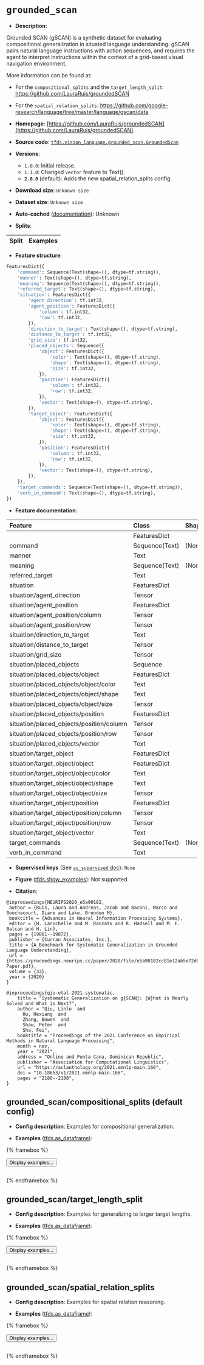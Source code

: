 <div itemscope itemtype="http://schema.org/Dataset">
  <div itemscope itemprop="includedInDataCatalog" itemtype="http://schema.org/DataCatalog">
    <meta itemprop="name" content="TensorFlow Datasets" />
  </div>
  <meta itemprop="name" content="grounded_scan" />
  <meta itemprop="description" content="Grounded SCAN (gSCAN) is a synthetic dataset for evaluating compositional&#10;generalization in situated language understanding. gSCAN pairs natural language&#10;instructions with action sequences, and requires the agent to interpret&#10;instructions within the context of a grid-based visual navigation environment.&#10;&#10;More information can be found at:&#10;&#10;* For the `compositional_splits` and the `target_length_split`:&#10;https://github.com/LauraRuis/groundedSCAN&#10;&#10;* For the `spatial_relation_splits`:&#10;https://github.com/google-research/language/tree/master/language/gscan/data&#10;&#10;To use this dataset:&#10;&#10;```python&#10;import tensorflow_datasets as tfds&#10;&#10;ds = tfds.load(&#x27;grounded_scan&#x27;, split=&#x27;train&#x27;)&#10;for ex in ds.take(4):&#10;  print(ex)&#10;```&#10;&#10;See [the guide](https://www.tensorflow.org/datasets/overview) for more&#10;informations on [tensorflow_datasets](https://www.tensorflow.org/datasets).&#10;&#10;" />
  <meta itemprop="url" content="https://www.tensorflow.org/datasets/catalog/grounded_scan" />
  <meta itemprop="sameAs" content="https://github.com/LauraRuis/groundedSCAN" />
  <meta itemprop="citation" content="@inproceedings{NEURIPS2020_e5a90182,&#10; author = {Ruis, Laura and Andreas, Jacob and Baroni, Marco and Bouchacourt, Diane and Lake, Brenden M},&#10; booktitle = {Advances in Neural Information Processing Systems},&#10; editor = {H. Larochelle and M. Ranzato and R. Hadsell and M. F. Balcan and H. Lin},&#10; pages = {19861--19872},&#10; publisher = {Curran Associates, Inc.},&#10; title = {A Benchmark for Systematic Generalization in Grounded Language Understanding},&#10; url = {https://proceedings.neurips.cc/paper/2020/file/e5a90182cc81e12ab5e72d66e0b46fe3-Paper.pdf},&#10; volume = {33},&#10; year = {2020}&#10;}&#10;&#10;@inproceedings{qiu-etal-2021-systematic,&#10;    title = &quot;Systematic Generalization on g{SCAN}: {W}hat is Nearly Solved and What is Next?&quot;,&#10;    author = &quot;Qiu, Linlu  and&#10;      Hu, Hexiang  and&#10;      Zhang, Bowen  and&#10;      Shaw, Peter  and&#10;      Sha, Fei&quot;,&#10;    booktitle = &quot;Proceedings of the 2021 Conference on Empirical Methods in Natural Language Processing&quot;,&#10;    month = nov,&#10;    year = &quot;2021&quot;,&#10;    address = &quot;Online and Punta Cana, Dominican Republic&quot;,&#10;    publisher = &quot;Association for Computational Linguistics&quot;,&#10;    url = &quot;https://aclanthology.org/2021.emnlp-main.166&quot;,&#10;    doi = &quot;10.18653/v1/2021.emnlp-main.166&quot;,&#10;    pages = &quot;2180--2188&quot;,&#10;}" />
</div>

# `grounded_scan`


*   **Description**:

Grounded SCAN (gSCAN) is a synthetic dataset for evaluating compositional
generalization in situated language understanding. gSCAN pairs natural language
instructions with action sequences, and requires the agent to interpret
instructions within the context of a grid-based visual navigation environment.

More information can be found at:

*   For the `compositional_splits` and the `target_length_split`:
    https://github.com/LauraRuis/groundedSCAN

*   For the `spatial_relation_splits`:
    https://github.com/google-research/language/tree/master/language/gscan/data

*   **Homepage**:
    [https://github.com/LauraRuis/groundedSCAN](https://github.com/LauraRuis/groundedSCAN)

*   **Source code**:
    [`tfds.vision_language.grounded_scan.GroundedScan`](https://github.com/tensorflow/datasets/tree/master/tensorflow_datasets/vision_language/grounded_scan/grounded_scan.py)

*   **Versions**:

    *   `1.0.0`: Initial release.
    *   `1.1.0`: Changed `vector` feature to Text().
    *   **`2.0.0`** (default): Adds the new spatial_relation_splits config.

*   **Download size**: `Unknown size`

*   **Dataset size**: `Unknown size`

*   **Auto-cached**
    ([documentation](https://www.tensorflow.org/datasets/performances#auto-caching)):
    Unknown

*   **Splits**:

Split | Examples
:---- | -------:

*   **Feature structure**:

```python
FeaturesDict({
    'command': Sequence(Text(shape=(), dtype=tf.string)),
    'manner': Text(shape=(), dtype=tf.string),
    'meaning': Sequence(Text(shape=(), dtype=tf.string)),
    'referred_target': Text(shape=(), dtype=tf.string),
    'situation': FeaturesDict({
        'agent_direction': tf.int32,
        'agent_position': FeaturesDict({
            'column': tf.int32,
            'row': tf.int32,
        }),
        'direction_to_target': Text(shape=(), dtype=tf.string),
        'distance_to_target': tf.int32,
        'grid_size': tf.int32,
        'placed_objects': Sequence({
            'object': FeaturesDict({
                'color': Text(shape=(), dtype=tf.string),
                'shape': Text(shape=(), dtype=tf.string),
                'size': tf.int32,
            }),
            'position': FeaturesDict({
                'column': tf.int32,
                'row': tf.int32,
            }),
            'vector': Text(shape=(), dtype=tf.string),
        }),
        'target_object': FeaturesDict({
            'object': FeaturesDict({
                'color': Text(shape=(), dtype=tf.string),
                'shape': Text(shape=(), dtype=tf.string),
                'size': tf.int32,
            }),
            'position': FeaturesDict({
                'column': tf.int32,
                'row': tf.int32,
            }),
            'vector': Text(shape=(), dtype=tf.string),
        }),
    }),
    'target_commands': Sequence(Text(shape=(), dtype=tf.string)),
    'verb_in_command': Text(shape=(), dtype=tf.string),
})
```

*   **Feature documentation**:

Feature                                  | Class          | Shape   | Dtype     | Description
:--------------------------------------- | :------------- | :------ | :-------- | :----------
                                         | FeaturesDict   |         |           |
command                                  | Sequence(Text) | (None,) | tf.string |
manner                                   | Text           |         | tf.string |
meaning                                  | Sequence(Text) | (None,) | tf.string |
referred_target                          | Text           |         | tf.string |
situation                                | FeaturesDict   |         |           |
situation/agent_direction                | Tensor         |         | tf.int32  |
situation/agent_position                 | FeaturesDict   |         |           |
situation/agent_position/column          | Tensor         |         | tf.int32  |
situation/agent_position/row             | Tensor         |         | tf.int32  |
situation/direction_to_target            | Text           |         | tf.string |
situation/distance_to_target             | Tensor         |         | tf.int32  |
situation/grid_size                      | Tensor         |         | tf.int32  |
situation/placed_objects                 | Sequence       |         |           |
situation/placed_objects/object          | FeaturesDict   |         |           |
situation/placed_objects/object/color    | Text           |         | tf.string |
situation/placed_objects/object/shape    | Text           |         | tf.string |
situation/placed_objects/object/size     | Tensor         |         | tf.int32  |
situation/placed_objects/position        | FeaturesDict   |         |           |
situation/placed_objects/position/column | Tensor         |         | tf.int32  |
situation/placed_objects/position/row    | Tensor         |         | tf.int32  |
situation/placed_objects/vector          | Text           |         | tf.string |
situation/target_object                  | FeaturesDict   |         |           |
situation/target_object/object           | FeaturesDict   |         |           |
situation/target_object/object/color     | Text           |         | tf.string |
situation/target_object/object/shape     | Text           |         | tf.string |
situation/target_object/object/size      | Tensor         |         | tf.int32  |
situation/target_object/position         | FeaturesDict   |         |           |
situation/target_object/position/column  | Tensor         |         | tf.int32  |
situation/target_object/position/row     | Tensor         |         | tf.int32  |
situation/target_object/vector           | Text           |         | tf.string |
target_commands                          | Sequence(Text) | (None,) | tf.string |
verb_in_command                          | Text           |         | tf.string |

*   **Supervised keys** (See
    [`as_supervised` doc](https://www.tensorflow.org/datasets/api_docs/python/tfds/load#args)):
    `None`

*   **Figure**
    ([tfds.show_examples](https://www.tensorflow.org/datasets/api_docs/python/tfds/visualization/show_examples)):
    Not supported.

*   **Citation**:

```
@inproceedings{NEURIPS2020_e5a90182,
 author = {Ruis, Laura and Andreas, Jacob and Baroni, Marco and Bouchacourt, Diane and Lake, Brenden M},
 booktitle = {Advances in Neural Information Processing Systems},
 editor = {H. Larochelle and M. Ranzato and R. Hadsell and M. F. Balcan and H. Lin},
 pages = {19861--19872},
 publisher = {Curran Associates, Inc.},
 title = {A Benchmark for Systematic Generalization in Grounded Language Understanding},
 url = {https://proceedings.neurips.cc/paper/2020/file/e5a90182cc81e12ab5e72d66e0b46fe3-Paper.pdf},
 volume = {33},
 year = {2020}
}

@inproceedings{qiu-etal-2021-systematic,
    title = "Systematic Generalization on g{SCAN}: {W}hat is Nearly Solved and What is Next?",
    author = "Qiu, Linlu  and
      Hu, Hexiang  and
      Zhang, Bowen  and
      Shaw, Peter  and
      Sha, Fei",
    booktitle = "Proceedings of the 2021 Conference on Empirical Methods in Natural Language Processing",
    month = nov,
    year = "2021",
    address = "Online and Punta Cana, Dominican Republic",
    publisher = "Association for Computational Linguistics",
    url = "https://aclanthology.org/2021.emnlp-main.166",
    doi = "10.18653/v1/2021.emnlp-main.166",
    pages = "2180--2188",
}
```


## grounded_scan/compositional_splits (default config)

*   **Config description**: Examples for compositional generalization.

*   **Examples**
    ([tfds.as_dataframe](https://www.tensorflow.org/datasets/api_docs/python/tfds/as_dataframe)):

<!-- mdformat off(HTML should not be auto-formatted) -->

{% framebox %}

<button id="displaydataframe">Display examples...</button>
<div id="dataframecontent" style="overflow-x:auto"></div>
<script>
const url = "https://storage.googleapis.com/tfds-data/visualization/dataframe/grounded_scan-compositional_splits-2.0.0.html";
const dataButton = document.getElementById('displaydataframe');
dataButton.addEventListener('click', async () => {
  // Disable the button after clicking (dataframe loaded only once).
  dataButton.disabled = true;

  const contentPane = document.getElementById('dataframecontent');
  try {
    const response = await fetch(url);
    // Error response codes don't throw an error, so force an error to show
    // the error message.
    if (!response.ok) throw Error(response.statusText);

    const data = await response.text();
    contentPane.innerHTML = data;
  } catch (e) {
    contentPane.innerHTML =
        'Error loading examples. If the error persist, please open '
        + 'a new issue.';
  }
});
</script>

{% endframebox %}

<!-- mdformat on -->

## grounded_scan/target_length_split

*   **Config description**: Examples for generalizing to larger target lengths.

*   **Examples**
    ([tfds.as_dataframe](https://www.tensorflow.org/datasets/api_docs/python/tfds/as_dataframe)):

<!-- mdformat off(HTML should not be auto-formatted) -->

{% framebox %}

<button id="displaydataframe">Display examples...</button>
<div id="dataframecontent" style="overflow-x:auto"></div>
<script>
const url = "https://storage.googleapis.com/tfds-data/visualization/dataframe/grounded_scan-target_length_split-2.0.0.html";
const dataButton = document.getElementById('displaydataframe');
dataButton.addEventListener('click', async () => {
  // Disable the button after clicking (dataframe loaded only once).
  dataButton.disabled = true;

  const contentPane = document.getElementById('dataframecontent');
  try {
    const response = await fetch(url);
    // Error response codes don't throw an error, so force an error to show
    // the error message.
    if (!response.ok) throw Error(response.statusText);

    const data = await response.text();
    contentPane.innerHTML = data;
  } catch (e) {
    contentPane.innerHTML =
        'Error loading examples. If the error persist, please open '
        + 'a new issue.';
  }
});
</script>

{% endframebox %}

<!-- mdformat on -->

## grounded_scan/spatial_relation_splits

*   **Config description**: Examples for spatial relation reasoning.

*   **Examples**
    ([tfds.as_dataframe](https://www.tensorflow.org/datasets/api_docs/python/tfds/as_dataframe)):

<!-- mdformat off(HTML should not be auto-formatted) -->

{% framebox %}

<button id="displaydataframe">Display examples...</button>
<div id="dataframecontent" style="overflow-x:auto"></div>
<script>
const url = "https://storage.googleapis.com/tfds-data/visualization/dataframe/grounded_scan-spatial_relation_splits-2.0.0.html";
const dataButton = document.getElementById('displaydataframe');
dataButton.addEventListener('click', async () => {
  // Disable the button after clicking (dataframe loaded only once).
  dataButton.disabled = true;

  const contentPane = document.getElementById('dataframecontent');
  try {
    const response = await fetch(url);
    // Error response codes don't throw an error, so force an error to show
    // the error message.
    if (!response.ok) throw Error(response.statusText);

    const data = await response.text();
    contentPane.innerHTML = data;
  } catch (e) {
    contentPane.innerHTML =
        'Error loading examples. If the error persist, please open '
        + 'a new issue.';
  }
});
</script>

{% endframebox %}

<!-- mdformat on -->